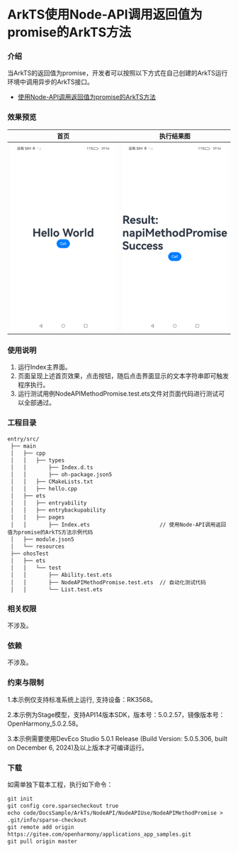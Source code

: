 # ArkTS使用Node-API调用返回值为promise的ArkTS方法

### 介绍

当ArkTS的返回值为promise，开发者可以按照以下方式在自己创建的ArkTS运行环境中调用异步的ArkTS接口。

- [使用Node-API调用返回值为promise的ArkTS方法](https://gitee.com/openharmony/docs/blob/OpenHarmony-5.0.1-Release/zh-cn/application-dev/napi/use-napi-method-promise.md)

### 效果预览

| 首页                                                                     | 执行结果图                                                               |
| ------------------------------------------------------------------------ | ------------------------------------------------------------------------ |
| <img src="./screenshots/NodeAPIMethodPromise1.png" style="zoom: 50%;" /> | <img src="./screenshots/NodeAPIMethodPromise2.png" style="zoom: 50%;" /> |

### 使用说明

1. 运行Index主界面。
2. 页面呈现上述首页效果，点击按钮，随后点击界面显示的文本字符串即可触发程序执行。
3. 运行测试用例NodeAPIMethodPromise.test.ets文件对页面代码进行测试可以全部通过。

### 工程目录

```
entry/src/
 ├── main
 │   ├── cpp
 │   │   ├── types
 │   │       ├── Index.d.ts
 │   │       ├── oh-package.json5
 │   │   ├── CMakeLists.txt
 │   │   ├── hello.cpp
 │   ├── ets
 │   │   ├── entryability
 │   │   ├── entrybackupability
 │   │   ├── pages
 │   │       ├── Index.ets                      // 使用Node-API调用返回值为promise的ArkTS方法示例代码
 │   ├── module.json5
 │   └── resources
 ├── ohosTest
 │   ├── ets
 │   │   └── test
 │   │       ├── Ability.test.ets
 │   │       ├── NodeAPIMethodPromise.test.ets  // 自动化测试代码
 │   │       └── List.test.ets
```

### 相关权限

不涉及。

### 依赖

不涉及。

### 约束与限制

1.本示例仅支持标准系统上运行, 支持设备：RK3568。

2.本示例为Stage模型，支持API14版本SDK，版本号：5.0.2.57，镜像版本号：OpenHarmony_5.0.2.58。

3.本示例需要使用DevEco Studio 5.0.1 Release (Build Version: 5.0.5.306, built on December 6, 2024)及以上版本才可编译运行。

### 下载

如需单独下载本工程，执行如下命令：

```
git init
git config core.sparsecheckout true
echo code/DocsSample/ArkTs/NodeAPI/NodeAPIUse/NodeAPIMethodPromise > .git/info/sparse-checkout
git remote add origin https://gitee.com/openharmony/applications_app_samples.git
git pull origin master
```
